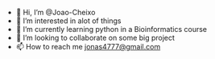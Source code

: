 - 👋 Hi, I’m @Joao-Cheixo 
- 👀 I’m interested in alot of things
- 🌱 I’m currently learning python in a Bioinformatics course
- 💞️ I’m looking to collaborate on some big project
- 📫 How to reach me jonas4777@gmail.com

<!---
Joao-Cheixo/Joao-Cheixo is a ✨ special ✨ repository because its `README.md` (this file) appears on your GitHub profile.
You can click the Preview link to take a look at your changes.
--->
